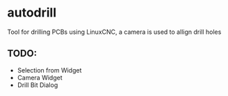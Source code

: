 # autodrill
Tool for drilling PCBs using LinuxCNC, a camera is used to allign drill holes


## TODO:
* Selection from Widget
* Camera Widget
* Drill Bit Dialog